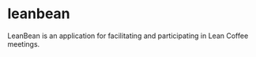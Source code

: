 leanbean
========

LeanBean is an application for facilitating and participating in Lean Coffee meetings.
